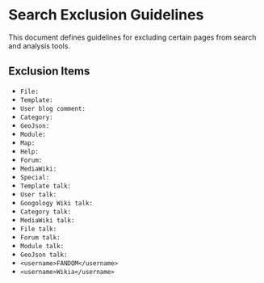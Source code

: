 # Search Exclusion Guidelines

This document defines guidelines for excluding certain pages from search and analysis tools.

## Exclusion Items

- `File:`
- `Template:`
- `User blog comment:`
- `Category:`
- `GeoJson:`
- `Module:`
- `Map:`
- `Help:`
- `Forum:`
- `MediaWiki:`
- `Special:`
- `Template talk:`
- `User talk:`
- `Googology Wiki talk:`
- `Category talk:`
- `MediaWiki talk:`
- `File talk:`
- `Forum talk:`
- `Module talk:`
- `GeoJson talk:`
- `<username>FANDOM</username>`
- `<username>Wikia</username>`
